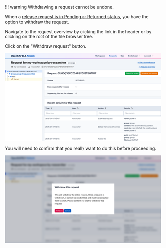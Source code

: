 !!! warning
    Withdrawing a request cannot be undone.


When a [release request is in Pending or Returned status](../explanation/workflow-and-permissions.md),
you have the option to withdraw the request.

Navigate to the request overview by clicking the link in the header or by clicking on the
root of the file browser tree.

Click on the "Withdraw request" button. 

![Withdraw request button](../screenshots/withdraw_request.png)

You will need to confirm that you really want to do this before proceeding.

![Withdraw request button](../screenshots/withdraw_request_modal.png)
